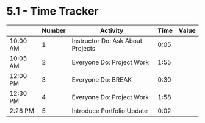# 5.1 - Time Tracker

|          | Number | Activity                          | Time | Value |
| -------- | ------ | --------------------------------- | ---- | ----- |
| 10:00 AM | 1      | Instructor Do: Ask About Projects | 0:05 |       |
| 10:05 AM | 2      | Everyone Do: Project Work         | 1:55 |       |
| 12:00 PM | 3      | Everyone Do: BREAK                | 0:30 |       |
| 12:30 PM | 4      | Everyone Do: Project Work         | 1:58 |       |
| 2:28 PM  | 5      | Introduce Portfolio Update        | 0:02 |       |
